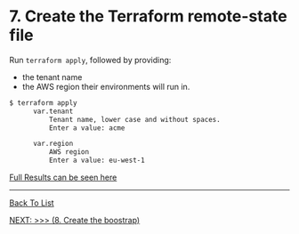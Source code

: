 # 7. Create the Terraform remote-state file

Run `terraform apply`,  followed by providing:

- the tenant name
- the AWS region their environments will run in.

```bash
$ terraform apply
      var.tenant
          Tenant name, lower case and without spaces.
          Enter a value: acme

      var.region
          AWS region
          Enter a value: eu-west-1
  ```

[Full Results can be seen here](./d100.assets/0710.md)

---

[Back To List](./d100.building.md)

[NEXT: >>>    (8. Create the boostrap)](./d108.create-bootstrap.md)
